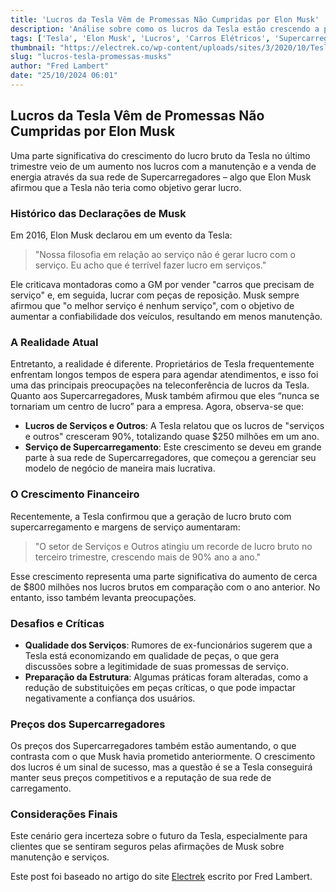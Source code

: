 ```yaml
---
title: 'Lucros da Tesla Vêm de Promessas Não Cumpridas por Elon Musk'
description: 'Análise sobre como os lucros da Tesla estão crescendo a partir de serviços e supercarregadores, contrariando declarações anteriores de Elon Musk.'
tags: ['Tesla', 'Elon Musk', 'Lucros', 'Carros Elétricos', 'Supercarregadores']
thumbnail: "https://electrek.co/wp-content/uploads/sites/3/2020/10/Tesla-service-hero.png?w=1500"
slug: "lucros-tesla-promessas-musks"
author: "Fred Lambert"
date: "25/10/2024 06:01"
---
```


## Lucros da Tesla Vêm de Promessas Não Cumpridas por Elon Musk

Uma parte significativa do crescimento do lucro bruto da Tesla no último trimestre veio de um aumento nos lucros com a manutenção e a venda de energia através da sua rede de Supercarregadores – algo que Elon Musk afirmou que a Tesla não teria como objetivo gerar lucro.

### Histórico das Declarações de Musk

Em 2016, Elon Musk declarou em um evento da Tesla:
> "Nossa filosofia em relação ao serviço não é gerar lucro com o serviço. Eu acho que é terrível fazer lucro em serviços."

Ele criticava montadoras como a GM por vender "carros que precisam de serviço" e, em seguida, lucrar com peças de reposição. Musk sempre afirmou que "o melhor serviço é nenhum serviço", com o objetivo de aumentar a confiabilidade dos veículos, resultando em menos manutenção. 

### A Realidade Atual

Entretanto, a realidade é diferente. Proprietários de Tesla frequentemente enfrentam longos tempos de espera para agendar atendimentos, e isso foi uma das principais preocupações na teleconferência de lucros da Tesla. Quanto aos Supercarregadores, Musk também afirmou que eles “nunca se tornariam um centro de lucro” para a empresa.  Agora, observa-se que:
- **Lucros de Serviços e Outros**: A Tesla relatou que os lucros de "serviços e outros" cresceram 90%, totalizando quase $250 milhões em um ano.
- **Serviço de Supercarregamento**: Este crescimento se deveu em grande parte à sua rede de Supercarregadores, que começou a gerenciar seu modelo de negócio de maneira mais lucrativa.

### O Crescimento Financeiro

Recentemente, a Tesla confirmou que a geração de lucro bruto com supercarregamento e margens de serviço aumentaram:
> "O setor de Serviços e Outros atingiu um recorde de lucro bruto no terceiro trimestre, crescendo mais de 90% ano a ano."

Esse crescimento representa uma parte significativa do aumento de cerca de $800 milhões nos lucros brutos em comparação com o ano anterior. No entanto, isso também levanta preocupações.

### Desafios e Críticas

- **Qualidade dos Serviços**: Rumores de ex-funcionários sugerem que a Tesla está economizando em qualidade de peças, o que gera discussões sobre a legitimidade de suas promessas de serviço.
- **Preparação da Estrutura**: Algumas práticas foram alteradas, como a redução de substituições em peças críticas, o que pode impactar negativamente a confiança dos usuários.

### Preços dos Supercarregadores

Os preços dos Supercarregadores também estão aumentando, o que contrasta com o que Musk havia prometido anteriormente. O crescimento dos lucros é um sinal de sucesso, mas a questão é se a Tesla conseguirá manter seus preços competitivos e a reputação de sua rede de carregamento.

### Considerações Finais

Este cenário gera incerteza sobre o futuro da Tesla, especialmente para clientes que se sentiram seguros pelas afirmações de Musk sobre manutenção e serviços.

Este post foi baseado no artigo do site [Electrek](https://electrek.co/2024/10/24/teslas-profits-are-now-coming-from-things-elon-musk-said-he-wouldnt-do/) escrito por Fred Lambert.